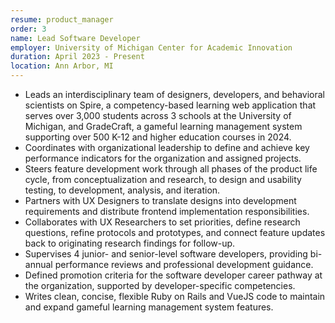 ```yaml
---
resume: product_manager
order: 3
name: Lead Software Developer
employer: University of Michigan Center for Academic Innovation
duration: April 2023 - Present
location: Ann Arbor, MI
---
```


- Leads an interdisciplinary team of designers, developers, and behavioral scientists on Spire, a competency-based learning web application that serves over 3,000 students across 3 schools at the University of Michigan, and GradeCraft, a gameful learning management system supporting over 500 K-12 and higher education courses in 2024.
- Coordinates with organizational leadership to define and achieve key performance indicators for the organization and assigned projects.
- Steers feature development work through all phases of the product life cycle, from conceptualization and research, to design and usability testing, to development, analysis, and iteration.
- Partners with UX Designers to translate designs into development requirements and distribute frontend implementation responsibilities.
- Collaborates with UX Researchers to set priorities, define research questions, refine protocols and prototypes, and connect feature updates back to originating research findings for follow-up.
- Supervises 4 junior- and senior-level software developers, providing bi-annual performance reviews and professional development guidance.
- Defined promotion criteria for the software developer career pathway at the organization, supported by developer-specific competencies.
- Writes clean, concise, flexible Ruby on Rails and VueJS code to maintain and expand gameful learning management system features.

